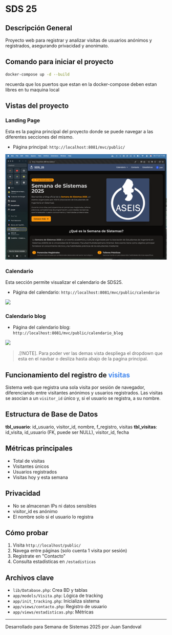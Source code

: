 
# SDS 25 

## Descripción General

Proyecto web para registrar y analizar visitas de usuarios anónimos y registrados, asegurando privacidad y anonimato.

 ## Comando para iniciar el proyecto

 ```bash
 docker-compose up -d --build
 ```

 recuerda que los puertos que estan en la docker-compose deben estan libres en tu maquina local

 ## Vistas del proyecto

### Landing Page
Esta es la pagina principal del proyecto donde se puede navegar a las diferentes secciones del mismo.
- Página principal: `http://localhost:8081/mvc/public/`
<img style="max-width: 100%;" src="mvc/public/img/docs/01.png"/>

### Calendario
Esta sección permite visualizar el calendario de SDS25.
- Página del calendario: `http://localhost:8081/mvc/public/calendario`
<img style="max-width: 100%;" src="mvc/public/img/docs/02.png"/>

### Calendario blog


- Página del calendario blog: `http://localhost:8081/mvc/public/calendario_blog`
<img style="max-width: 100%;" src="mvc/public/img/docs/03.png"/>

> .[!NOTE].
> Para poder ver las demas vista despliega el dropdown que esta en el navbar o desliza hasta abajo de la pagina principal.

## Funcionamiento del registro de <span style="color:#48e">visitas</span>

Sistema web que registra una sola visita por sesión de navegador, diferenciando entre visitantes anónimos y usuarios registrados. Las visitas se asocian a un `visitor_id` único y, si el usuario se registra, a su nombre.

## Estructura de Base de Datos

**tbl_usuario**: id_usuario, visitor_id, nombre, f_registro, visitas
**tbl_visitas**: id_visita, id_usuario (FK, puede ser NULL), visitor_id, fecha

## Métricas principales

- Total de visitas
- Visitantes únicos
- Usuarios registrados
- Visitas hoy y esta semana

## Privacidad

- No se almacenan IPs ni datos sensibles
- visitor_id es anónimo
- El nombre solo si el usuario lo registra

## Cómo probar

1. Visita `http://localhost/public/`
2. Navega entre páginas (solo cuenta 1 visita por sesión)
3. Regístrate en "Contacto"
4. Consulta estadísticas en `/estadisticas`

## Archivos clave

- `lib/Database.php`: Crea BD y tablas
- `app/models/Visita.php`: Lógica de tracking
- `app/init_tracking.php`: Inicializa sistema
- `app/views/contacto.php`: Registro de usuario
- `app/views/estadisticas.php`: Métricas

---
Desarrollado para Semana de Sistemas 2025 por Juan Sandoval
